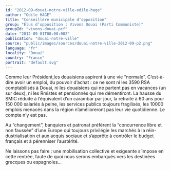 ```yaml
---
id: "2012-09-douai-notre-ville-odile-hage"
author: "Odile HAGE"
title: "Conseillère municipale d’opposition"
group: "Élus d’opposition : Vivons Douai (Parti Communiste)"
groupId: "vivons-douai-pcf"
date: "2012-09-01T00:00:00Z"
publication: "douai-notre-ville"
source: "public/images/sources/douai-notre-ville-2012-09-p2.png"
language: "fr"
locality: "Douai"
country: "France"
portrait: "default.svg"
---
```


Comme leur Président,les douaisiens aspirent à une vie “normale”.
C’est-à-dire avoir un emploi, du pouvoir d’achat : ce ne sont ni les 3590 RSA comptabilisés à Douai, ni les douaisiens qui ne partent pas en vacances (un sur deux), ni les Rmistes et pensionnés qui me démentiront. La hausse du SMIC réduite à  l’équivalent d’un carambar par jour, la retraite à 60 ans pour 150 000 salariés à peine, les services publics toujours fragilisés, les 10000 emplois menacés dans la région n’amélioreront pas leur vie quotidienne. Le compte n’y est pas.

Au “changement”, banquiers et patronat préfèrent la “concurrence libre et non faussée” d’une Europe qui toujours privilégie les marchés à la réin-
dustrialisation et aux acquis sociaux et s’apprête à contrôler le budget français et à pérenniser l’austérité.

Ne laissons pas faire : une mobilisation collective et exigeante s’impose en cette rentrée, faute de quoi nous serons embarqués vers les destinées grecques ou espagnoles…
